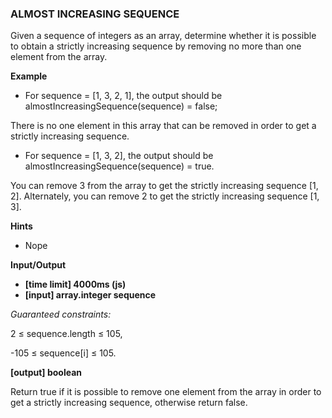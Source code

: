 ### ALMOST INCREASING SEQUENCE

Given a sequence of integers as an array, determine whether it is possible to obtain a strictly increasing sequence by removing no more than one element from the array.

**Example**

- For sequence = [1, 3, 2, 1], the output should be
almostIncreasingSequence(sequence) = false;

There is no one element in this array that can be removed in order to get a strictly increasing sequence.

- For sequence = [1, 3, 2], the output should be
almostIncreasingSequence(sequence) = true.

You can remove 3 from the array to get the strictly increasing sequence [1, 2]. Alternately, you can remove 2 to get the strictly increasing sequence [1, 3].

**Hints**
-   Nope

**Input/Output**

- **[time limit] 4000ms (js)**
- **[input] array.integer sequence**

*Guaranteed constraints:*

2 ≤ sequence.length ≤ 105,

-105 ≤ sequence[i] ≤ 105.

**[output] boolean**

Return true if it is possible to remove one element from the array in order to get a strictly increasing sequence, otherwise return false.